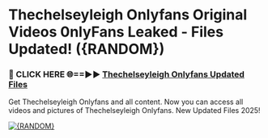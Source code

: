 # Thechelseyleigh Onlyfans Original Videos 0nlyFans Leaked - Files Updated! ({RANDOM})

<h3>🔴 CLICK HERE 🌐==►► <a href="https://betterlinks.top/A2PfLJ" rel="nofollow">Thechelseyleigh Onlyfans Updated Files</a></h3>

Get Thechelseyleigh Onlyfans and all content. Now you can access all videos and pictures of Thechelseyleigh Onlyfans. New Updated Files 2025!

[![{RANDOM}](https://i.imgur.com/ppqm5kG.gif)](https://betterlinks.top/A2PfLJ)